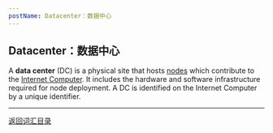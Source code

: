 ```yaml
---
postName: Datacenter：数据中心
---
```

## Datacenter：数据中心

A **data center** (DC) is a physical site that hosts [nodes](../N/node) which contribute to the [Internet Computer](../I/ic). It includes the hardware and software infrastructure required for node deployment. A DC is identified on the Internet Computer by a unique identifier.


---
[返回词汇目录](../glossary)